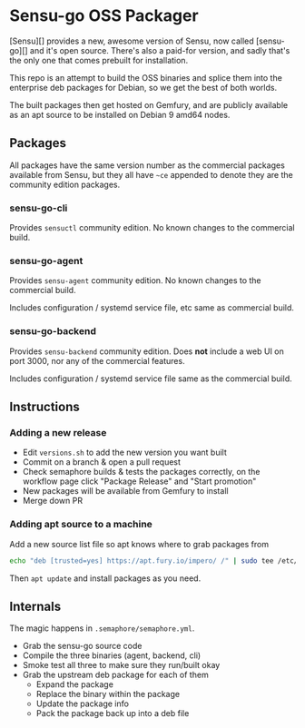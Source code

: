 # Sensu-go OSS Packager

[Sensu][] provides a new, awesome version of Sensu, now called [sensu-go][] and it's open source. There's also a paid-for version, and sadly that's the only one that comes prebuilt for installation.

This repo is an attempt to build the OSS binaries and splice them into the enterprise deb packages for Debian, so we get the best of both worlds.

The built packages then get hosted on Gemfury, and are publicly available as an apt source to be installed on Debian 9 amd64 nodes.

## Packages

All packages have the same version number as the commercial packages available from Sensu, but they all have `~ce` appended to denote they are the community edition packages.

### sensu-go-cli

Provides `sensuctl` community edition. No known changes to the commercial build.

### sensu-go-agent

Provides `sensu-agent` community edition. No known changes to the commercial build.

Includes configuration / systemd service file, etc same as commercial build.

### sensu-go-backend

Provides `sensu-backend` community edition. Does **not** include a web UI on port 3000, nor any of the commercial features.

Includes configuration / systemd service file same as the commercial build.

## Instructions

### Adding a new release

- Edit `versions.sh` to add the new version you want built
- Commit on a branch & open a pull request
- Check semaphore builds & tests the packages correctly, on the workflow page click "Package Release" and "Start promotion"
- New packages will be available from Gemfury to install
- Merge down PR

### Adding apt source to a machine

Add a new source list file so apt knows where to grab packages from

```sh
echo "deb [trusted=yes] https://apt.fury.io/impero/ /" | sudo tee /etc/apt/sources.list.d/impero_gemfury.list
```

Then `apt update` and install packages as you need.

## Internals

The magic happens in `.semaphore/semaphore.yml`.

- Grab the sensu-go source code
- Compile the three binaries (agent, backend, cli)
- Smoke test all three to make sure they run/built okay
- Grab the upstream deb package for each of them
  - Expand the package
  - Replace the binary within the package
  - Update the package info
  - Pack the package back up into a deb file
